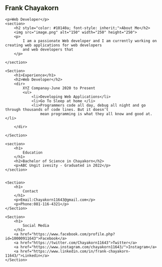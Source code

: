 <!DOCTYPE html>
<!DOCTYPE html>
<html lang="en">

<head>
    <meta charset="UTF-8">
    <meta name="viewport" content="width=device-width, initial-scale=1.0">
    <title>Document</title>
</head>

<body>
    <section>
        <h1 style="color: #19200c; font-style: inherit;">Frank Chayakorn</h1>
    </section>

    <p>Web Developer</p>
    <section>
        <h2 style="color: #10140a; font-style: inherit;">About Me</h2>
        <img src="image.png" alt="150" width="250" height="250">
        <p>
            I am a passionate Web developer and I am currently working on creating web applications for web developers
            and web developers that
        </p>

    </section>

    <Section>
        <h1>Experience</h1>
        <h2>Web Developer</h2>
        <dir>
            XYZ Companay-June 2020 to Present
            <ul>
                <li>Developing Web Applications</li>
                <li>Go To Sleep at home </li>
                <li>Programmers code all day, debug all night and go through thousands of code lines. But it doesn’t
                    mean programming is what they all know and good at.</li>

        </dir>

    </Section>

    <section>
        <h1>
            Education
        </h1>
        <h2>Bachelor of Science in Chayakorn</h2>
        <p>ABC Ungit ivesity - Graduated in 2022</p>
    </section>


    <Section>
        <h1>
            Contact 
        </h1>
        <p>Email:Chayakorn11643@gmail.com</p>
        <p>Phone:081-116-4321</p>
    </Section>

    <Section>
        <h1>
            Social Media
        </h1>
        <a href="https://www.facebook.com/profile.php?id=10000911643">Facebook</a>
        <a href="https://twitter.com/Chayakorn11643">Twitter</a>
        <a href="https://www.instagram.com/chayakorn11643/">Instagram</a>
        <a href="https://www.linkedin.com/in/frank-chayakorn-11643/">Linkedin</a>
    </Section>












</body>

</html>
